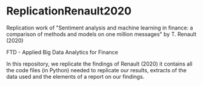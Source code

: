 # ReplicationRenault2020
Replication work of "Sentiment analysis and machine learning in finance: a comparison of methods and models on one million messages" by T. Renault (2020)

FTD - Applied Big Data Analytics for Finance


In this repository, we replicate the findings of Renault (2020) it contains all the code files (in Python) needed to replicate our results, extracts of the data used and the elements of a report on our findings. 


 
